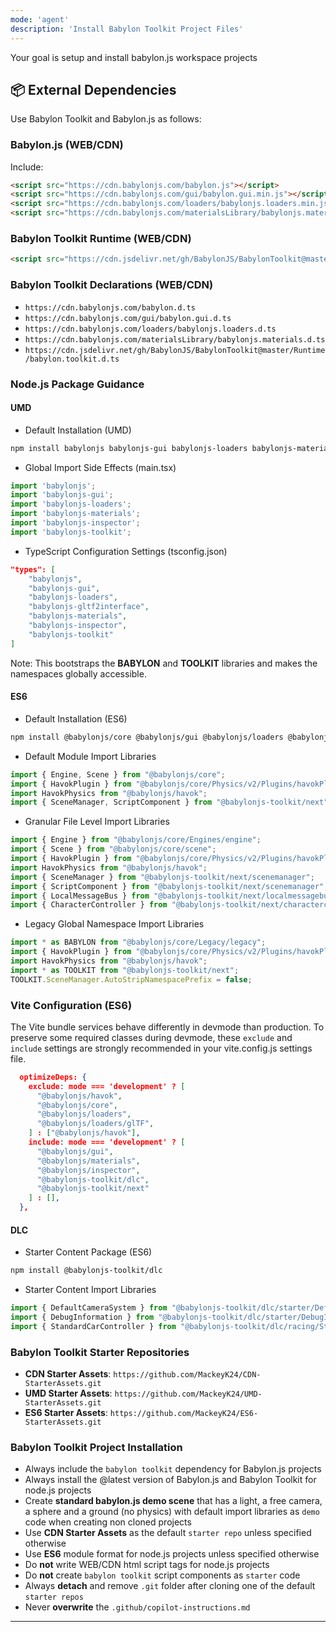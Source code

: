```yaml
---
mode: 'agent'
description: 'Install Babylon Toolkit Project Files'
---
```

Your goal is setup and install babylon.js workspace projects

## 📦 External Dependencies

Use Babylon Toolkit and Babylon.js as follows:

### Babylon.js (WEB/CDN)

Include:

```html
<script src="https://cdn.babylonjs.com/babylon.js"></script>
<script src="https://cdn.babylonjs.com/gui/babylon.gui.min.js"></script>
<script src="https://cdn.babylonjs.com/loaders/babylonjs.loaders.min.js"></script>
<script src="https://cdn.babylonjs.com/materialsLibrary/babylonjs.materials.min.js"></script>
```

### Babylon Toolkit Runtime (WEB/CDN)

```html
<script src="https://cdn.jsdelivr.net/gh/BabylonJS/BabylonToolkit@master/Runtime/babylon.toolkit.js"></script>
```

### Babylon Toolkit Declarations (WEB/CDN)

- `https://cdn.babylonjs.com/babylon.d.ts`
- `https://cdn.babylonjs.com/gui/babylon.gui.d.ts`
- `https://cdn.babylonjs.com/loaders/babylonjs.loaders.d.ts`
- `https://cdn.babylonjs.com/materialsLibrary/babylonjs.materials.d.ts`
- `https://cdn.jsdelivr.net/gh/BabylonJS/BabylonToolkit@master/Runtime/babylon.toolkit.d.ts`

### Node.js Package Guidance

#### UMD

* Default Installation (UMD)
```bash
npm install babylonjs babylonjs-gui babylonjs-loaders babylonjs-materials babylonjs-toolkit
```

* Global Import Side Effects (main.tsx)
```javascript
import 'babylonjs';
import 'babylonjs-gui';
import 'babylonjs-loaders';
import 'babylonjs-materials';
import 'babylonjs-inspector';
import 'babylonjs-toolkit';
```

* TypeScript Configuration Settings (tsconfig.json)
```json
"types": [
    "babylonjs",
    "babylonjs-gui",
    "babylonjs-loaders",
    "babylonjs-gltf2interface",
    "babylonjs-materials",
    "babylonjs-inspector",
    "babylonjs-toolkit"
]
```

Note: This bootstraps the **BABYLON** and **TOOLKIT** libraries and makes the namespaces globally accessible.

#### ES6

* Default Installation (ES6)
```bash
npm install @babylonjs/core @babylonjs/gui @babylonjs/loaders @babylonjs/materials @babylonjs/havok @babylonjs-toolkit/next
```

* Default Module Import Libraries
```javascript
import { Engine, Scene } from "@babylonjs/core";
import { HavokPlugin } from "@babylonjs/core/Physics/v2/Plugins/havokPlugin";
import HavokPhysics from "@babylonjs/havok";
import { SceneManager, ScriptComponent } from "@babylonjs-toolkit/next";
```

* Granular File Level Import Libraries
```javascript
import { Engine } from "@babylonjs/core/Engines/engine";
import { Scene } from "@babylonjs/core/scene";
import { HavokPlugin } from "@babylonjs/core/Physics/v2/Plugins/havokPlugin";
import HavokPhysics from "@babylonjs/havok";
import { SceneManager } from "@babylonjs-toolkit/next/scenemanager";
import { ScriptComponent } from "@babylonjs-toolkit/next/scenemanager";
import { LocalMessageBus } from "@babylonjs-toolkit/next/localmessagebus";
import { CharacterController } from "@babylonjs-toolkit/next/charactercontroller";
```

* Legacy Global Namespace Import Libraries
```javascript
import * as BABYLON from "@babylonjs/core/Legacy/legacy";
import { HavokPlugin } from "@babylonjs/core/Physics/v2/Plugins/havokPlugin";
import HavokPhysics from "@babylonjs/havok";
import * as TOOLKIT from "@babylonjs-toolkit/next";
TOOLKIT.SceneManager.AutoStripNamespacePrefix = false;
```

### Vite Configuration (ES6)

The Vite bundle services behave differently in devmode than production. To preserve some required classes during devmode, these `exclude` and `include` settings are strongly recommended in your vite.config.js settings file.

```json
  optimizeDeps: {
    exclude: mode === 'development' ? [
      "@babylonjs/havok",
      "@babylonjs/core",
      "@babylonjs/loaders",
      "@babylonjs/loaders/glTF",
    ] : ["@babylonjs/havok"],
    include: mode === 'development' ? [
      "@babylonjs/gui", 
      "@babylonjs/materials",
      "@babylonjs/inspector",
      "@babylonjs-toolkit/dlc",
      "@babylonjs-toolkit/next"
    ] : [],
  },
```

#### DLC

* Starter Content Package (ES6)
```bash
npm install @babylonjs-toolkit/dlc
```

* Starter Content Import Libraries
```javascript
import { DefaultCameraSystem } from "@babylonjs-toolkit/dlc/starter/DefaultCameraSystem";
import { DebugInformation } from "@babylonjs-toolkit/dlc/starter/DebugInformation";
import { StandardCarController } from "@babylonjs-toolkit/dlc/racing/StandardCarController";
```

### Babylon Toolkit Starter Repositories 

* **CDN Starter Assets**: `https://github.com/MackeyK24/CDN-StarterAssets.git`
* **UMD Starter Assets**: `https://github.com/MackeyK24/UMD-StarterAssets.git`
* **ES6 Starter Assets**: `https://github.com/MackeyK24/ES6-StarterAssets.git`

### Babylon Toolkit Project Installation

* Always include the `babylon toolkit` dependency for Babylon.js projects
* Always install the @latest version of Babylon.js and Babylon Toolkit for node.js projects
* Create **standard babylon.js demo scene** that has a light, a free camera, a sphere and a ground (no physics) with default import libraries as `demo` code when creating non cloned projects
* Use **CDN Starter Assets** as the default `starter repo` unless specified otherwise
* Use **ES6** module format for node.js projects unless specified otherwise
* Do **not** write WEB/CDN html script tags for node.js projects
* Do **not** create `babylon toolkit` script components as `starter` code
* Always **detach** and remove `.git` folder after cloning one of the default `starter repos`
* Never **overwrite** the `.github/copilot-instructions.md`

---
